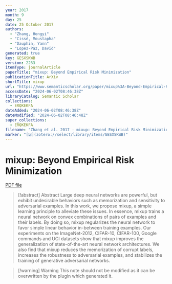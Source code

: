 ```yaml
---
year: 2017
month: 9
day: 25
date: 25 October 2017
authors:
  - "Zhang, Hongyi"
  - "Cissé, Moustapha"
  - "Dauphin, Yann"
  - "Lopez-Paz, David"
generated: true
key: GESXSKWB
version: 2233
itemType: journalArticle
paperTitle: "mixup: Beyond Empirical Risk Minimization"
publicationTitle: ArXiv
shortTitle: mixup
url: "https://www.semanticscholar.org/paper/mixup%3A-Beyond-Empirical-Risk-Minimization-Zhang-Ciss%C3%A9/4feef0fd284feb1233399b400eb897f59ec92755"
accessDate: "2024-06-02T08:46:38Z"
libraryCatalog: Semantic Scholar
collections:
  - ERQKEKFA
dateAdded: "2024-06-02T08:46:38Z"
dateModified: "2024-06-02T08:46:48Z"
super_collections:
  - ERQKEKFA
filename: "Zhang et al. 2017 - mixup: Beyond Empirical Risk Minimization.pdf"
marker: "[🇿](zotero://select/library/items/GESXSKWB)"
---
```

# mixup: Beyond Empirical Risk Minimization

[PDF file](/Papers/PDFs/Zhang%20et%20al.%202017%20-%20mixup:%20Beyond%20Empirical%20Risk%20Minimization.pdf)

> [!abstract] Abstract
> Large deep neural networks are powerful, but exhibit undesirable behaviors such as memorization and sensitivity to adversarial examples. In this work, we propose mixup, a simple learning principle to alleviate these issues. In essence, mixup trains a neural network on convex combinations of pairs of examples and their labels. By doing so, mixup regularizes the neural network to favor simple linear behavior in-between training examples. Our experiments on the ImageNet-2012, CIFAR-10, CIFAR-100, Google commands and UCI datasets show that mixup improves the generalization of state-of-the-art neural network architectures. We also find that mixup reduces the memorization of corrupt labels, increases the robustness to adversarial examples, and stabilizes the training of generative adversarial networks.

>[!warning] Warning
> This note should not be modified as it can be overwritten by the plugin which generated it.

